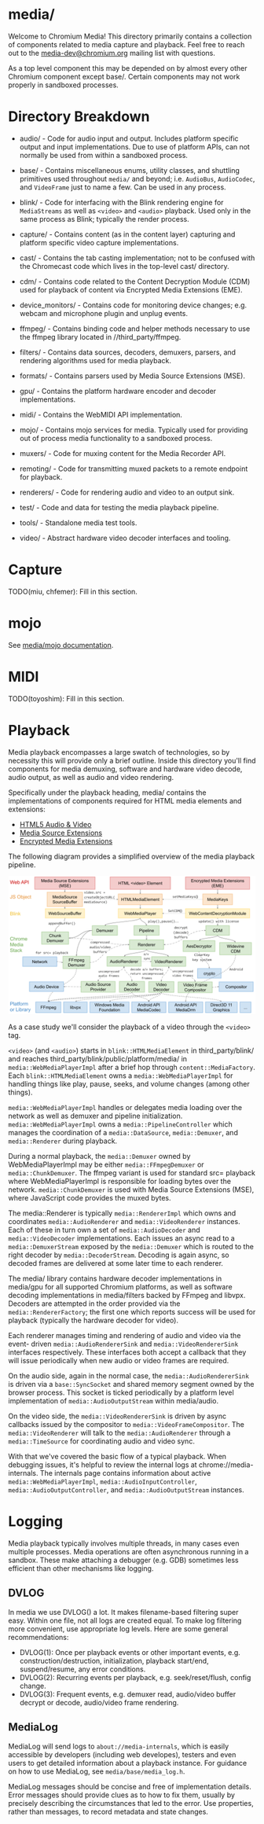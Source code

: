 # media/

Welcome to Chromium Media! This directory primarily contains a collection of
components related to media capture and playback.  Feel free to reach out to the
media-dev@chromium.org mailing list with questions.

As a top level component this may be depended on by almost every other Chromium
component except base/. Certain components may not work properly in sandboxed
processes.



# Directory Breakdown

* audio/ - Code for audio input and output. Includes platform specific output
and input implementations. Due to use of platform APIs, can not normally be used
from within a sandboxed process.

* base/ - Contains miscellaneous enums, utility classes, and shuttling
primitives used throughout `media/` and beyond; i.e. `AudioBus`, `AudioCodec`, and
`VideoFrame` just to name a few. Can be used in any process.

* blink/ - Code for interfacing with the Blink rendering engine for `MediaStreams`
as well as `<video>` and `<audio>` playback. Used only in the same process as Blink;
typically the render process.

* capture/ - Contains content (as in the content layer) capturing and platform
specific video capture implementations.

* cast/ - Contains the tab casting implementation; not to be confused with the
Chromecast code which lives in the top-level cast/ directory.

* cdm/ - Contains code related to the Content Decryption Module (CDM) used for
playback of content via Encrypted Media Extensions (EME).

* device_monitors/ - Contains code for monitoring device changes; e.g. webcam
and microphone plugin and unplug events.

* ffmpeg/ - Contains binding code and helper methods necessary to use the ffmpeg
library located in //third_party/ffmpeg.

* filters/ - Contains data sources, decoders, demuxers, parsers, and rendering
algorithms used for media playback.

* formats/ - Contains parsers used by Media Source Extensions (MSE).

* gpu/ - Contains the platform hardware encoder and decoder implementations.

* midi/ - Contains the WebMIDI API implementation.

* mojo/ - Contains mojo services for media. Typically used for providing out of
process media functionality to a sandboxed process.

* muxers/ - Code for muxing content for the Media Recorder API.

* remoting/ - Code for transmitting muxed packets to a remote endpoint for
playback.

* renderers/ - Code for rendering audio and video to an output sink.

* test/ - Code and data for testing the media playback pipeline.

* tools/ - Standalone media test tools.

* video/ - Abstract hardware video decoder interfaces and tooling.



# Capture

TODO(miu, chfemer): Fill in this section.



# mojo

See [media/mojo documentation](/media/mojo).



# MIDI

TODO(toyoshim): Fill in this section.



# Playback

Media playback encompasses a large swatch of technologies, so by necessity this
will provide only a brief outline. Inside this directory you'll find components
for media demuxing, software and hardware video decode, audio output, as well as
audio and video rendering.

Specifically under the playback heading, media/ contains the implementations of
components required for HTML media elements and extensions:

* [HTML5 Audio & Video](https://dev.w3.org/html5/spec-author-view/video.html)
* [Media Source Extensions](https://www.w3.org/TR/media-source/)
* [Encrypted Media Extensions](https://www.w3.org/TR/encrypted-media/)

The following diagram provides a simplified overview of the media playback
pipeline.

![Media Pipeline Overview](/docs/media/media_pipeline_overview.png)

As a case study we'll consider the playback of a video through the `<video>` tag.

`<video>` (and `<audio>`) starts in `blink::HTMLMediaElement` in
third_party/blink/ and reaches third_party/blink/public/platform/media/ in
`media::WebMediaPlayerImpl` after a brief hop through `content::MediaFactory`.
Each `blink::HTMLMediaElement` owns a `media::WebMediaPlayerImpl` for handling
things like play, pause, seeks, and volume changes (among other things).

`media::WebMediaPlayerImpl` handles or delegates media loading over the network
as well as demuxer and pipeline initialization. `media::WebMediaPlayerImpl`
owns a `media::PipelineController` which manages the coordination of a
`media::DataSource`, `media::Demuxer`, and `media::Renderer` during playback.

During a normal playback, the `media::Demuxer` owned by WebMediaPlayerImpl may
be either `media::FFmpegDemuxer` or `media::ChunkDemuxer`. The ffmpeg variant
is used for standard src= playback where WebMediaPlayerImpl is responsible for
loading bytes over the network. `media::ChunkDemuxer` is used with Media Source
Extensions (MSE), where JavaScript code provides the muxed bytes.

The media::Renderer is typically `media::RendererImpl` which owns and
coordinates `media::AudioRenderer` and `media::VideoRenderer` instances. Each
of these in turn own a set of `media::AudioDecoder` and `media::VideoDecoder`
implementations. Each issues an async read to a `media::DemuxerStream` exposed
by the `media::Demuxer` which is routed to the right decoder by
`media::DecoderStream`. Decoding is again async, so decoded frames are
delivered at some later time to each renderer.

The media/ library contains hardware decoder implementations in media/gpu for
all supported Chromium platforms, as well as software decoding implementations
in media/filters backed by FFmpeg and libvpx. Decoders are attempted in the
order provided via the `media::RendererFactory`; the first one which reports
success will be used for playback (typically the hardware decoder for video).

Each renderer manages timing and rendering of audio and video via the event-
driven `media::AudioRendererSink` and `media::VideoRendererSink` interfaces
respectively. These interfaces both accept a callback that they will issue
periodically when new audio or video frames are required.

On the audio side, again in the normal case, the `media::AudioRendererSink` is
driven via a `base::SyncSocket` and shared memory segment owned by the browser
process. This socket is ticked periodically by a platform level implementation
of `media::AudioOutputStream` within media/audio.

On the video side, the `media::VideoRendererSink` is driven by async callbacks
issued by the compositor to `media::VideoFrameCompositor`. The
`media::VideoRenderer` will talk to the `media::AudioRenderer` through a
`media::TimeSource` for coordinating audio and video sync.

With that we've covered the basic flow of a typical playback. When debugging
issues, it's helpful to review the internal logs at chrome://media-internals.
The internals page contains information about active
`media::WebMediaPlayerImpl`, `media::AudioInputController`,
`media::AudioOutputController`, and `media::AudioOutputStream` instances.



# Logging

Media playback typically involves multiple threads, in many cases even multiple
processes. Media operations are often asynchronous running in a sandbox. These
make attaching a debugger (e.g. GDB) sometimes less efficient than other
mechanisms like logging.

## DVLOG

In media we use DVLOG() a lot. It makes filename-based filtering super easy.
Within one file, not all logs are created equal. To make log filtering
more convenient, use appropriate log levels. Here are some general
recommendations:

* DVLOG(1): Once per playback events or other important events, e.g.
  construction/destruction, initialization, playback start/end, suspend/resume,
  any error conditions.
* DVLOG(2): Recurring events per playback, e.g. seek/reset/flush, config change.
* DVLOG(3): Frequent events, e.g. demuxer read, audio/video buffer decrypt or
  decode, audio/video frame rendering.

## MediaLog

MediaLog will send logs to `about://media-internals`, which is easily accessible
by developers (including web developes), testers and even users to get detailed
information about a playback instance. For guidance on how to use MediaLog, see
`media/base/media_log.h`.

MediaLog messages should be concise and free of implementation details. Error
messages should provide clues as to how to fix them, usually by precisely
describing the circumstances that led to the error. Use properties, rather
than messages, to record metadata and state changes.
